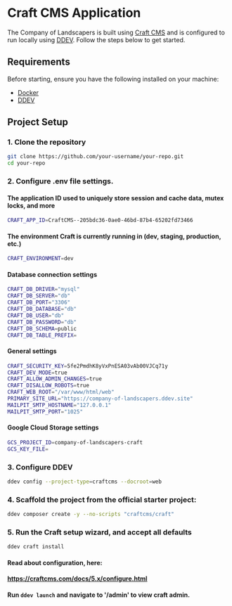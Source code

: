# Craft CMS Application

The Company of Landscapers is built using [Craft CMS](https://craftcms.com/) and is configured to run locally using [DDEV](https://ddev.readthedocs.io/en/stable/). Follow the steps below to get started.

## Requirements

Before starting, ensure you have the following installed on your machine:

- [Docker](https://www.docker.com/)
- [DDEV](https://ddev.readthedocs.io/en/stable/#installation)

## Project Setup

### 1. Clone the repository

```bash
git clone https://github.com/your-username/your-repo.git
cd your-repo
```

### 2. Configure .env file settings.

#### The application ID used to uniquely store session and cache data, mutex locks, and more
```bash
CRAFT_APP_ID=CraftCMS--205bdc36-0ae0-46bd-87b4-65202fd73466
```
#### The environment Craft is currently running in (dev, staging, production, etc.)
```bash
CRAFT_ENVIRONMENT=dev
```
#### Database connection settings
```bash
CRAFT_DB_DRIVER="mysql"
CRAFT_DB_SERVER="db"
CRAFT_DB_PORT="3306"
CRAFT_DB_DATABASE="db"
CRAFT_DB_USER="db"
CRAFT_DB_PASSWORD="db"
CRAFT_DB_SCHEMA=public
CRAFT_DB_TABLE_PREFIX=
```
#### General settings
```bash
CRAFT_SECURITY_KEY=5fe2PmdhK8yVxPnESA03vAb00VJCq71y
CRAFT_DEV_MODE=true
CRAFT_ALLOW_ADMIN_CHANGES=true
CRAFT_DISALLOW_ROBOTS=true
CRAFT_WEB_ROOT="/var/www/html/web"
PRIMARY_SITE_URL="https://company-of-landscapers.ddev.site"
MAILPIT_SMTP_HOSTNAME="127.0.0.1"
MAILPIT_SMTP_PORT="1025"
```
#### Google Cloud Storage settings
```bash
GCS_PROJECT_ID=company-of-landscapers-craft
GCS_KEY_FILE=
```

### 3. Configure DDEV
```bash
ddev config --project-type=craftcms --docroot=web
```
### 4. Scaffold the project from the official starter project:
```bash
ddev composer create -y --no-scripts "craftcms/craft"
```
### 5. Run the Craft setup wizard, and accept all defaults
```bash
ddev craft install
```

#### Read about configuration, here:
#### https://craftcms.com/docs/5.x/configure.html

#### Run ```ddev launch``` and navigate to '/admin' to view craft admin.
